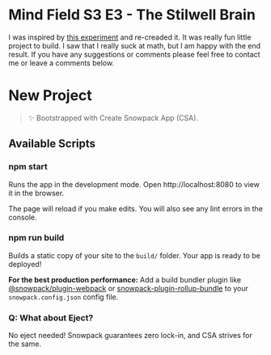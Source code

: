 # Mind Field S3 E3 - The Stilwell Brain
I was inspired by [this experiment](https://www.youtube.com/watch?v=rA5qnZUXcqo&t=3s&ab_channel=Vsauce) and re-creaded it.
It was really fun little project to build. I saw that I really suck at math, but I am happy with the end result.
If you have any suggestions or comments please feel free to contact me or leave a comments below.
# New Project

> ✨ Bootstrapped with Create Snowpack App (CSA).

## Available Scripts

### npm start

Runs the app in the development mode.
Open http://localhost:8080 to view it in the browser.

The page will reload if you make edits.
You will also see any lint errors in the console.

### npm run build

Builds a static copy of your site to the `build/` folder.
Your app is ready to be deployed!

**For the best production performance:** Add a build bundler plugin like [@snowpack/plugin-webpack](https://github.com/snowpackjs/snowpack/tree/main/plugins/plugin-webpack) or [snowpack-plugin-rollup-bundle](https://github.com/ParamagicDev/snowpack-plugin-rollup-bundle) to your `snowpack.config.json` config file.

### Q: What about Eject?

No eject needed! Snowpack guarantees zero lock-in, and CSA strives for the same.
